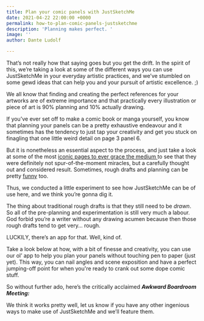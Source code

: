 ```yaml
---
title: Plan your comic panels with JustSketchMe
date: 2021-04-22 22:00:00 +0000
permalink: how-to-plan-comic-panels-justsketchme
description: 'Planning makes perfect. '
image: ''
author: Dante Ludolf

---
```

That’s not really how that saying goes but you get the drift. In the spirit of this, we’re taking a look at some of the different ways you can use JustSketchMe in your everyday artistic practices, and we’ve stumbled on some gewd ideas that can help you and your pursuit of artistic excellence. ;)

We all know that finding and creating the perfect references for your artworks are of extreme importance and that practically every illustration or piece of art is 90% planning and 10% actually drawing.

If you’ve ever set off to make a comic book or manga yourself, you know that planning your panels can be a pretty exhaustive endeavour and it sometimes has the tendency to just tap your creativity and get you stuck on finagling that one little weird detail on page 3 panel 6.

But it is nonetheless an essential aspect to the process, and just take a look at some of the most [iconic pages to ever grace the medium ](https://www.vulture.com/article/100-most-influential-pages-comic-book-history.html)to see that they were definitely not spur-of-the-moment miracles, but a carefully thought out and considered result. Sometimes, rough drafts and planning can be pretty [funny](http://www.popculturemonster.com/books-comics/x-men-rough-drafts/) too.

Thus, we conducted a little experiment to see how JustSketchMe can be of use here, and we think you’re gonna dig it.

The thing about traditional rough drafts is that they still need to be _drawn_. So all of the pre-planning and experimentation is still very much a labour. God forbid you’re a writer without any drawing acumen because then those rough drafts tend to get very… rough.

LUCKILY, there’s an app for that. Well, kind of.

Take a look below at how, with a bit of finesse and creativity, you can use our ol’ app to help you plan your panels without touching pen to paper (just yet). This way, you can nail angles and scene exposition and have a perfect jumping-off point for when you're ready to crank out some dope comic stuff.

So without further ado, here’s the critically acclaimed **_Awkward Boardroom Meeting:_**

We think it works pretty well, let us know if you have any other ingenious ways to make use of JustSketchMe and we’ll feature them.